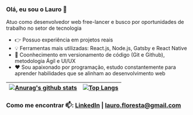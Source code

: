 ### Olá, eu sou o Lauro 👋

Atuo como desenvolvedor web free-lancer e busco por oportunidades de trabalho no setor de tecnologia

- :point_right: Possuo experiência em projetos reais
- :bulb: Ferramentas mais utilizadas: React.js, Node.js, Gatsby e React Native
- :pushpin: Coonhecimento em versionamento de código (Git e Github), metodologia Ágil e UI/UX
- :hearts: Sou apaixonado por programação, estudo constantemente para aprender habilidades que se alinham ao desenvolvimento web

| [![Anurag's github stats](https://github-readme-stats.vercel.app/api?username=lauro-ladeira&count_private=true&hide=stars,issues&show_icons=true)](https://github.com/anuraghazra/github-readme-stats)  |  [![Top Langs](https://github-readme-stats.vercel.app/api/top-langs/?username=lauro-ladeira&layout=compact)](https://github.com/anuraghazra/github-readme-stats)  |
| ------------------- | ------------------- |


### Como me encontrar 📫: <a href="https://www.linkedin.com/in/lauro-ladeira/" target="_blank">LinkedIn</a> | <A HREF="mailto:lauro.floresta@gmail.com?Subject=Ol%E1%21" target="_blank">lauro.floresta@gmail.com</A>
